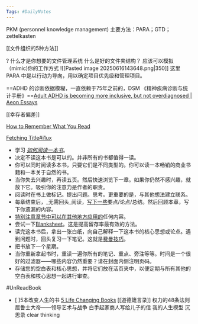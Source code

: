 ```yaml
---
Tags: #DailyNotes 
---
```


PKM (personnel knowledge management)
	主要方法：PARA；GTD；zettelkasten

[[文件组织的5种方法]]


 ? 什么才是你想要的文件管理系统
	 什么是好的文件夹结构？ 应该可以模拟（mimic)你的工作方式
	 ![[Pasted image 20250616143648.png|350]]
这里PARA 中是以行动为导向，用以确定项目优先级和管理项目。


==ADHD 的诊断依据模糊，一直依赖于75年之前的，DSM 《精神疾病诊断与统计手册》==[Adult ADHD is becoming more inclusive, but not overdiagnosed \| Aeon Essays](https://aeon.co/essays/adult-adhd-is-becoming-more-inclusive-but-not-overdiagnosed?utm_source=rss-feed)


[[幸存者偏差]]

[How to Remember What You Read](https://fs.blog/remember-books/)


[Fetching Title#i1ux](https://fs.blog/remembering-what-you-read/)
- 学习 _[如何阅读一本书](https://fs.blog/how-to-read-a-book/)_。
- 决定不读这本书是可以的。并非所有的书都值得一读。
- 你可以同时阅读多本书，只要它们是不同类型的。你可以读一本畅销的商业书籍和一本关于自然的书。
- 当你失去兴趣时，再读五页。然后快速浏览下一章。如果你仍然不感兴趣，就放下它。吸引你的注意力是作者的职责。
- 阅读时在书上做标记。提出问题。思考。更重要的是，与其他想法建立联系。
- 每章结束后，_无需回头_阅读，[写下一些](https://fs.blog/2013/05/how-to-retain-more-of-what-you-read/)要点/论点/总结。然后回顾本章，写下你遗漏的内容。
- [特别注意章节中可以在其他地方应用的](https://fs.blog/2013/05/how-to-retain-more-of-what-you-read/)任何内容。
- 尝试一下[Blanksheet](https://fs.blog/reading/)。这是提高留存率最有效的方法。
- 读完这本书后，拿出一张白纸，向自己解释一下这本书的核心思想或论点。遇到问题时，回头复习一下笔记。这就是[费曼技巧](https://fs.blog/2012/04/feynman-technique/)。
- 把书放下一个星期。
- 当你重新拿起书时，重读一遍你所有的笔记、重点、旁注等等。时间是一个很好的过滤器——哪些内容仍然重要？请在封面内侧注明页码。
- 存储您的空白表和核心思想，并将它们放在活页夹中，以便定期与所有其他的空白表和核心思想一起进行审查。



#UnReadBook 
- [ ]5本改变人生的书 [5 Life Changing Books](https://fs.blog/5-books-that-will-change-your-life/)
	[[道德箴言录]]
	权力的48条法则
	居鲁士大帝——领导艺术与战争
	白手起家商人写给儿子的信
	我的人生模型
沉思录
clear thinking
